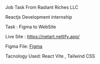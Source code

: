 Job Task From Radiant Riches LLC

Reactjs Development internship

Task : Figma to WebSite

Live Site :  https://netart.netlify.app/

Figma File: [Figma](https://www.figma.com/proto/5aLPCUKLWbxISQReS6dHsu/NextJs%2FReactJs-Assignment?type=design&node-id=601-10&t=H43FK3ye4PzUmKgQ-0&scaling=min-zoom&page-id=1669%3A162202)

Tacnology Used: React Vite , Tailwind CSS
